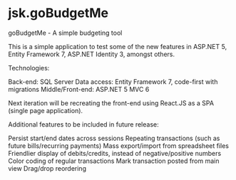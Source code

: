 # jsk.goBudgetMe
goBudgetMe - A simple budgeting tool

This is a simple application to test some of the new features in ASP.NET 5, Entity Framework 7, ASP.NET Identity 3, amongst others.

Technologies:

Back-end: SQL Server
Data access: Entity Framework 7, code-first with migrations
Middle/Front-end: ASP.NET 5 MVC 6

Next iteration will be recreating the front-end using React.JS as a SPA (single page application).

Additional features to be included in future release:

Persist start/end dates across sessions
Repeating transactions (such as future bills/recurring payments)
Mass export/import from spreadsheet files
Friendlier display of debits/credits, instead of negative/positive numbers
Color coding of regular transactions
Mark transaction posted from main view
Drag/drop reordering